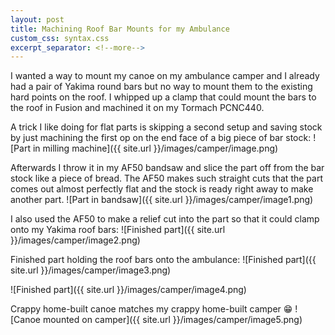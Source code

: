 ```yaml
---
layout: post
title: Machining Roof Bar Mounts for my Ambulance
custom_css: syntax.css
excerpt_separator: <!--more-->
---
```

I wanted a way to mount my canoe on my ambulance camper and I already had a pair of Yakima round bars but no 
way to mount them to the existing hard points on the roof. I whipped up a clamp that could mount the bars to 
the roof in Fusion and machined it on my Tormach PCNC440.

<!--more-->
A trick I like doing for flat parts is skipping a second setup and saving stock by just machining the first op on the end face of a big piece of bar stock:
![Part in milling machine]({{ site.url }}/images/camper/image.png)

Afterwards I throw it in my AF50 bandsaw and slice the part off from the bar stock like a piece of bread. 
The AF50 makes such straight cuts that the part comes out almost perfectly flat and the stock is ready right away to make another part.
![Part in bandsaw]({{ site.url }}/images/camper/image1.png)

I also used the AF50 to make a relief cut into the part so that it could clamp onto my Yakima roof bars:
![Finished part]({{ site.url }}/images/camper/image2.png)

Finished part holding the roof bars onto the ambulance:
![Finished part]({{ site.url }}/images/camper/image3.png)

![Finished part]({{ site.url }}/images/camper/image4.png)
 
Crappy home-built canoe matches my crappy home-built camper 😁
![Canoe mounted on camper]({{ site.url }}/images/camper/image5.png)